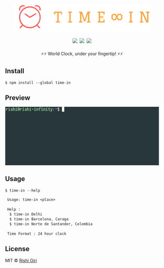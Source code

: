 <h1 align="center">
	<br>
	<img width="450" src="https://raw.githubusercontent.com/rishigiridotcom/rishigiri.com/gh-pages/github/timein.png">
	<br>
	<img src="https://travis-ci.org/CodeDotJS/time-in.svg?branch=master"> <img width="30" src="http://diveclubmaldives.com/assets/svg/clock.svg"> <img src="https://img.shields.io/badge/code_style-XO-5ed9c7.svg">
	<br>
</h1>

<p align="center"> ⚡⚡ World Clock, under your fingertip! ⚡⚡</p>

## Install

```
$ npm install --global time-in
```

## Preview

<p align="center"><img src="https://raw.githubusercontent.com/rishigiridotcom/rishigiri.com/7f52d1ab64895c6279c8d2b2c34292625c3ee3ff/github/timein.gif"></p>


## Usage

```
$ time-in --help
```

```
 Usage: time-in <place>

 Help :
  $ time-in Delhi
  $ time-in Barcelona, Caraga
  $ time-in Norte de Santander, Colombia

 Time Format : 24 hour clock
```

## License

MIT &copy; [Rishi Giri](http://rishigiri.ml)

